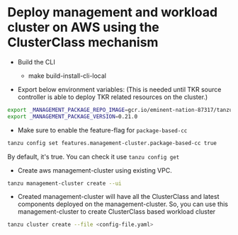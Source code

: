 # Deploy management and workload cluster on AWS using the ClusterClass mechanism

- Build the CLI
  - make build-install-cli-local

- Export below environment variables: (This is needed until TKR source controller is able to deploy TKR related resources on the cluster.)

```bash
export _MANAGEMENT_PACKAGE_REPO_IMAGE=gcr.io/eminent-nation-87317/tanzu_framework/github-actions/main/management:v0.21.0
export _MANAGEMENT_PACKAGE_VERSION=0.21.0
```

- Make sure to enable the feature-flag for `package-based-cc`

```bash
tanzu config set features.management-cluster.package-based-cc true
```

By default, it's true. You can check it use `tanzu config get`

- Create aws management-cluster using existing VPC.

```bash
tanzu management-cluster create --ui
```

- Created management-cluster will have all the ClusterClass and latest components deployed on the management-cluster. So, you can use this management-cluster to create ClusterClass based workload cluster

```bash
tanzu cluster create --file <config-file.yaml>
```
